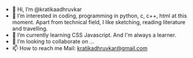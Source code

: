 - 👋 Hi, I’m @kratikaadhruvkar
- 👀 I’m interested in coding, programming in python, c, c++, html at this moment. Apart from technical field, I like sketching, reading literature and travelling.
- 🌱 I’m currently learning CSS Javascript. And I'm always a learner.
- 💞️ I’m looking to collaborate on ...
- 📫 How to reach me Mail: kratikadhruvkar@gmail.com

<!---
kratikaadhruvkar/kratikaadhruvkar is a ✨ special ✨ repository because its `README.md` (this file) appears on your GitHub profile.
You can click the Preview link to take a look at your changes.
--->
